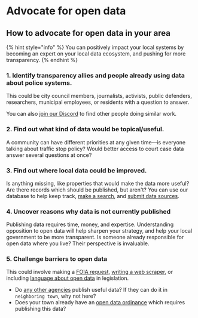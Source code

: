 # Advocate for open data

## How to advocate for open data in your area

{% hint style="info" %}
You can positively impact your local systems by becoming an expert on your local data ecosystem, and pushing for more transparency.
{% endhint %}

### 1. Identify transparency allies and people already using data about police systems.

This could be city council members, journalists, activists, public defenders, researchers, municipal employees, or residents with a question to answer.&#x20;

You can also [join our Discord](https://discord.gg/wMqex8nKZJ) to find other people doing similar work.

### 2. Find out what kind of data would be topical/useful.&#x20;

A community can have different priorities at any given time—is everyone talking about traffic stop policy? Would better access to court case data answer several questions at once?

### 3. Find out where local data could be improved.

Is anything missing, like properties that would make the data more useful? Are there records which should be published, but aren't? You can use our database to help keep track, [make a search](../features/using-data.md), and [submit data sources](submit-data-sources.md).

### 4. Uncover reasons why data is not currently published

Publishing data requires time, money, and expertise. Understanding opposition to open data will help sharpen your strategy, and help your local government to be more transparent. Is someone already responsible for open data where you live? Their perspective is invaluable.

### 5. Challenge barriers to open data

This could involve making a [FOIA request](foia.md), [writing a web scraper](web-scraping.md), or including [language about open data](https://phila.legistar.com/LegislationDetail.aspx?ID=5007829\&GUID=33E8CA43-B311-4219-A5A5-BBE600D14D55\&Options=ID%7CText%7C) in legislation.

* Do [any other agencies](https://data-sources.pdap.io) publish useful data? If they can do it in `neighboring town`, why not here?
* Does your town already have an [open data ordinance](https://apps.pittsburghpa.gov/cis/ProposedPittsburghOpenDataOrdinance.pdf) which requires publishing this data?

